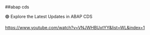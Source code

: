 
##abap cds


🟢 Explore the Latest Updates in ABAP CDS

https://www.youtube.com/watch?v=VNJWHBUxtYY&list=WL&index=1